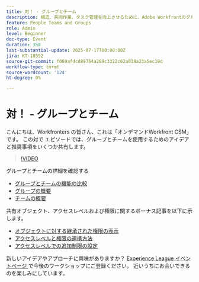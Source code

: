 ```yaml
---
title: 対！ - グループとチーム
description: 構造、共同作業、タスク管理を向上させるために、Adobe Workfrontのグループとチームの違いについて説明します。
feature: People Teams and Groups
role: Admin
level: Beginner
doc-type: Event
duration: 358
last-substantial-update: 2025-07-17T00:00:00Z
jira: KT-18552
source-git-commit: f069afdcd89764a269c3322c62a038a23a5ec19d
workflow-type: tm+mt
source-wordcount: '124'
ht-degree: 0%

---
```



# 対！ - グループとチーム

こんにちは、Workfronters の皆さん、これは「オンデマンドWorkfront CSM」です。 この対で エピソードでは、グループとチームを使用するためのアイデアと推奨事項をいくつか共有します。

>[!VIDEO](https://video.tv.adobe.com/v/3465273/?learn=on&enablevpops)

グループとチームの詳細を確認する

* [ グループとチームの機能の比較 ](https://experienceleague.adobe.com/ja/docs/workfront/using/teams-groups/work-with-groups-teams/understanding-differences-and-similarities-between-groups-and-teams)
* [ グループの概要 ](https://experienceleague.adobe.com/ja/docs/workfront/using/administration-and-setup/manage-groups/groups/groups)
* [ チームの概要 ](https://experienceleague.adobe.com/ja/docs/workfront/using/teams-groups/create-manage-teams/teams-overview)

共有オブジェクト、アクセスレベルおよび権限に関するボーナス記事を以下に示します。

* [ オブジェクトに対する継承された権限の表示 ](https://experienceleague.adobe.com/ja/docs/workfront/using/basics/grant-request-object-permissions/view-inherited-permissions-on-objects)
* [ アクセスレベルと権限の連携方法 ](https://experienceleague.adobe.com/ja/docs/workfront/using/administration-and-setup/add-users/access-levels/access-level-overview#how-access-levels-and-permissions-work-together)
* [ アクセスレベルでの追加制限の設定 ](https://experienceleague.adobe.com/ja/docs/workfront/using/administration-and-setup/add-users/configure-access/create-modify-access-levels#planner-users:~:text=Click%20Set%20additional%20restrictions%2C%20then%20set%20any%20of%20the%20following%20restrictions%20for%20the%20access%20level)

新しいアイデアやアプローチに興味がありますか？ [Experience League イベントページ ](https://experienceleague.adobe.com/ja/events?filters=Workfront) で今後のワークショップにご登録ください。 近いうちにお会いできるのを楽しみにしています。


